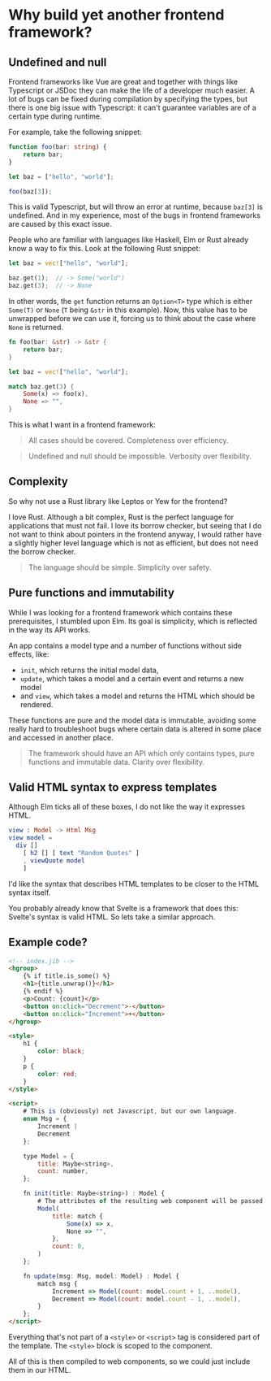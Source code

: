 # Why build yet another frontend framework?

## Undefined and null

Frontend frameworks like Vue are great and together with things like Typescript or JSDoc they can make the life of a developer much easier. A lot of bugs can be fixed during compilation by specifying the types, but there is one big issue with Typescript: it can't guarantee variables are of a certain type during runtime.

For example, take the following snippet:

```typescript
function foo(bar: string) {
    return bar;
}

let baz = ["hello", "world"];

foo(baz[3]);
```

This is valid Typescript, but will throw an error at runtime, because `baz[3]` is undefined. And in my experience, most of the bugs in frontend frameworks are caused by this exact issue.

People who are familiar with languages like Haskell, Elm or Rust already know a way to fix this. Look at the following Rust snippet:

```rust
let baz = vec!["hello", "world"];

baz.get(1);  // -> Some("world")
baz.get(3);  // -> None
```

In other words, the `get` function returns an `Option<T>` type which is either `Some(T)` or `None` (`T` being `&str` in this example). Now, this value has to be unwrapped before we can use it, forcing us to think about the case where `None` is returned.

```rust
fn foo(bar: &str) -> &str {
    return bar;
}

let baz = vec!["hello", "world"];

match baz.get(3) {
    Some(x) => foo(x),
    None => "",
}
```

This is what I want in a frontend framework:

> All cases should be covered. Completeness over efficiency.

> Undefined and null should be impossible. Verbosity over flexibility.


## Complexity

So why not use a Rust library like Leptos or Yew for the frontend?

I love Rust. Although a bit complex, Rust is the perfect language for applications that must not fail. I love its borrow checker, but seeing that I do not want to think about pointers in the frontend anyway, I would rather have a slightly higher level language which is not as efficient, but does not need the borrow checker.

> The language should be simple. Simplicity over safety.


## Pure functions and immutability

While I was looking for a frontend framework which contains these prerequisites, I stumbled upon Elm. Its goal is simplicity, which is reflected in the way its API works.

An app contains a model type and a number of functions without side effects, like:

* `init`, which returns the initial model data,
* `update`, which takes a model and a certain event and returns a new model
* and `view`, which takes a model and returns the HTML which should be rendered.

These functions are pure and the model data is immutable, avoiding some really hard to troubleshoot bugs where certain data is altered in some place and accessed in another place.

> The framework should have an API which only contains types, pure functions and immutable data. Clarity over flexibility.


## Valid HTML syntax to express templates

Although Elm ticks all of these boxes, I do not like the way it expresses HTML.

```elm
view : Model -> Html Msg
view model =
  div []
    [ h2 [] [ text "Random Quotes" ]
    , viewQuote model
    ]
```

I'd like the syntax that describes HTML templates to be closer to the HTML syntax itself.

You probably already know that Svelte is a framework that does this: Svelte's syntax is valid HTML. So lets take a similar approach.


## Example code?

```html
<!-- index.jib -->
<hgroup>
    {% if title.is_some() %}
    <h1>{title.unwrap()}</h1>
    {% endif %}
    <p>Count: {count}</p>
    <button on:click="Decrement">-</button>
    <button on:click="Increment">+</button>
</hgroup>

<style>
    h1 {
        color: black;
    }
    p {
        color: red;
    }
</style>

<script>
    # This is (obviously) not Javascript, but our own language.
    enum Msg = {
        Increment |
        Decrement
    };

    type Model = {
        title: Maybe<string>,
        count: number,
    };

    fn init(title: Maybe<string>) : Model {
        # The attributes of the resulting web component will be passed to this function
        Model(
            title: match {
                Some(x) => x,
                None => "",
            },
            count: 0,
        )
    };

    fn update(msg: Msg, model: Model) : Model {
        match msg {
            Increment => Model(count: model.count + 1, ..model),
            Decrement => Model(count: model.count - 1, ..model),
        }
    };
</script>
```

Everything that's not part of a `<style>` or `<script>` tag is considered part of the template. The `<style>` block is scoped to the component.

All of this is then compiled to web components, so we could just include them in our HTML.
